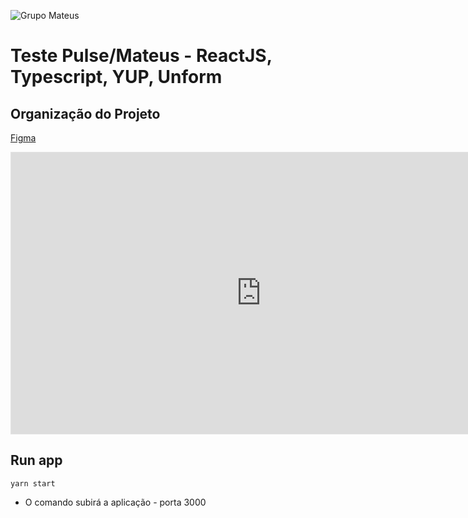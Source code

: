![Grupo Mateus](https://static.wixstatic.com/media/37f7ab_e7549c2e94e049cd8a4d8e5e433e42fd~mv2.png/v1/fill/w_284,h_72,al_c,q_85,usm_0.66_1.00_0.01/GRUPO%20MATEUS%20new.webp)

# Teste Pulse/Mateus - ReactJS, Typescript, YUP, Unform

## Organização do Projeto

<a href="https://www.figma.com/file/SHBt1EiFlUak21HzGBmi63/Mateus-SIGU?node-id=22%3A300">Figma</a>

<iframe style="border: 1px solid rgba(0, 0, 0, 0.1);" width="800" height="450" src="https://www.figma.com/embed?embed_host=share&url=https%3A%2F%2Fwww.figma.com%2Ffile%2FSHBt1EiFlUak21HzGBmi63%2FMateus-SIGU%3Fnode-id%3D22%253A300" allowfullscreen></iframe>

## Run app
```
yarn start
```

* O comando subirá a aplicação - porta 3000

